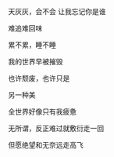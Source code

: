 

天灰灰，会不会
让我忘记你是谁

难追难回味

累不累，睡不睡

我的世界早被摧毁

也许颓废，也许只是

另一种美

全世界好像只有我疲惫

无所谓，反正难过就敷衍走一回

但愿绝望和无奈远走高飞
